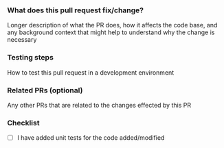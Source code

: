 <!--
Include the Jira ticket number in the title of your pull request like so.
[WEB-999] Some new feature
-->

### What does this pull request fix/change?

Longer description of what the PR does, how it affects the code base, and any background context that might help to understand why the change is necessary

### Testing steps

How to test this pull request in a development environment

### Related PRs (optional)

Any other PRs that are related to the changes effected by this PR

### Checklist

- [ ] I have added unit tests for the code added/modified
